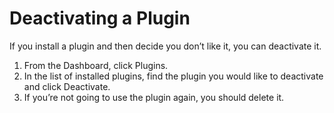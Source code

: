 # Deactivating a Plugin

If you install a plugin and then decide you don’t like it, you can deactivate it.

1. From the Dashboard, click Plugins.
2. In the list of installed plugins, find the plugin you would like to deactivate and click Deactivate.
3. If you’re not going to use the plugin again, you should delete it. 




